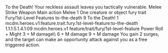 <ability>
  <name>To the Death!</name>
  <flavor>Your reckless assault leaves you tactically vulnerable.</flavor>
  <keywords>
    <keyword>Melee</keyword>
    <keyword>Strike</keyword>
    <keyword>Weapon</keyword>
  </keywords>
  <type>Main action</type>
  <distance>Melee 1</distance>
  <target>One creature or object</target>
  <metadata>
    <class>fury</class>
    <feature_type>trait</feature_type>
    <file_dpath>Fury/1st-Level Features</file_dpath>
    <item_id>to-the-death</item_id>
    <item_index>9</item_index>
    <item_name>To the Death!</item_name>
    <level>1</level>
    <scc>mcdm.heroes.v1:feature.trait.fury.1st-level-feature:to-the-death</scc>
    <scdc>1.1.1:5.1.4.1:09</scdc>
    <source>mcdm.heroes.v1</source>
    <type>feature/trait/fury/1st-level-feature</type>
  </metadata>
  <effects>
    <effect type="roll">
      <roll>Power Roll + Might</roll>
      <t1>3 + M damage\\</t1>
      <t2>6 + M damage</t2>
      <t3>9 + M damage</t3>
    </effect>
    <effect type="mundane">You gain 2 surges, and the target can make an opportunity attack against you as a free triggered action.</effect>
  </effects>
</ability>
